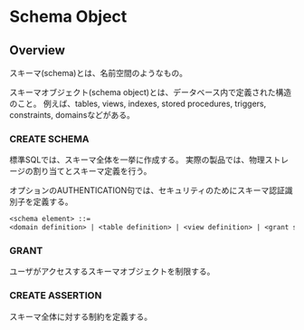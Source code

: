 # Schema Object

## Overview

スキーマ(schema)とは、名前空間のようなもの。

スキーマオブジェクト(schema object)とは、データベース内で定義された構造のこと。
例えば、tables, views, indexes, stored procedures, triggers, constraints, domainsなどがある。

### CREATE SCHEMA

標準SQLでは、スキーマ全体を一挙に作成する。
実際の製品では、物理ストレージの割り当てとスキーマ定義を行う。

オプションのAUTHENTICATION句では、セキュリティのためにスキーマ認証識別子を定義する。

```txt
<schema element> ::=
<domain definition> | <table definition> | <view definition> | <grant statement> | <assertion definition> | <character set definition> | <collation definition> | <translation definition>
```

### GRANT

ユーザがアクセスするスキーマオブジェクトを制限する。

### CREATE ASSERTION

スキーマ全体に対する制約を定義する。
